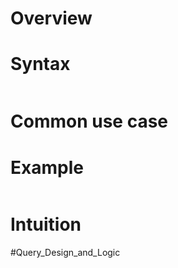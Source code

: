 # Overview


# Syntax
```sql

```

# Common use case


# Example
```sql

```


# Intuition



#Query_Design_and_Logic 